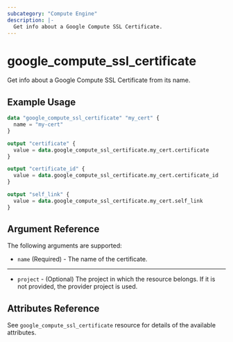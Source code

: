 ```yaml
---
subcategory: "Compute Engine"
description: |-
  Get info about a Google Compute SSL Certificate.
---
```


# google\_compute\_ssl\_certificate

Get info about a Google Compute SSL Certificate from its name.

## Example Usage

```tf
data "google_compute_ssl_certificate" "my_cert" {
  name = "my-cert"
}

output "certificate" {
  value = data.google_compute_ssl_certificate.my_cert.certificate
}

output "certificate_id" {
  value = data.google_compute_ssl_certificate.my_cert.certificate_id
}

output "self_link" {
  value = data.google_compute_ssl_certificate.my_cert.self_link
}
```

## Argument Reference

The following arguments are supported:

* `name` (Required) - The name of the certificate.

- - -

* `project` - (Optional) The project in which the resource belongs. If it
    is not provided, the provider project is used.

## Attributes Reference

See `google_compute_ssl_certificate` resource for details of the available attributes.

